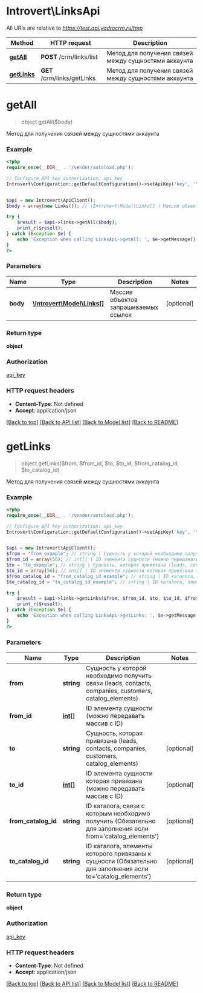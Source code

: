 # Introvert\LinksApi

All URIs are relative to *https://test.api.yadrocrm.ru/tmp*

Method | HTTP request | Description
------------- | ------------- | -------------
[**getAll**](LinksApi.md#getAll) | **POST** /crm/links/list | Метод для получения связей между сущностями аккаунта
[**getLinks**](LinksApi.md#getLinks) | **GET** /crm/links/getLinks | Метод для получения связей между сущностями аккаунта


# **getAll**
> object getAll($body)

Метод для получения связей между сущностями аккаунта



### Example
```php
<?php
require_once(__DIR__ . '/vendor/autoload.php');

// Configure API key authorization: api_key
Introvert\Configuration::getDefaultConfiguration()->setApiKey('key', 'YOUR_API_KEY');


$api = new Introvert\ApiClient();
$body = array(new Links()); // \Introvert\Model\Links[] | Массив объектов запрашиваемых ссылок

try {
    $result = $api->links->getAll($body);
    print_r($result);
} catch (Exception $e) {
    echo 'Exception when calling LinksApi->getAll: ', $e->getMessage(), PHP_EOL;
}
?>
```

### Parameters

Name | Type | Description  | Notes
------------- | ------------- | ------------- | -------------
 **body** | [**\Introvert\Model\Links[]**](../Model/Links.md)| Массив объектов запрашиваемых ссылок | [optional]

### Return type

**object**

### Authorization

[api_key](../../README.md#api_key)

### HTTP request headers

 - **Content-Type**: Not defined
 - **Accept**: application/json

[[Back to top]](#) [[Back to API list]](../../README.md#documentation-for-api-endpoints) [[Back to Model list]](../../README.md#documentation-for-models) [[Back to README]](../../README.md)

# **getLinks**
> object getLinks($from, $from_id, $to, $to_id, $from_catalog_id, $to_catalog_id)

Метод для получения связей между сущностями аккаунта



### Example
```php
<?php
require_once(__DIR__ . '/vendor/autoload.php');

// Configure API key authorization: api_key
Introvert\Configuration::getDefaultConfiguration()->setApiKey('key', 'YOUR_API_KEY');


$api = new Introvert\ApiClient();
$from = "from_example"; // string | Сущность у которой необходимо получить связи (leads, contacts, companies, customers, catalog_elements)
$from_id = array(56); // int[] | ID элемента сущности (можно передавать массив с ID)
$to = "to_example"; // string | Сущность, которая привязана (leads, contacts, companies, customers, catalog_elements)
$to_id = array(56); // int[] | ID элемента сущности которая привязана (можно передавать массив с ID)
$from_catalog_id = "from_catalog_id_example"; // string | ID каталога, связи с которым необходимо получить (Обязательно для заполнения если from='catalog_elements')
$to_catalog_id = "to_catalog_id_example"; // string | ID каталога, элементы которого привязаны к сущности (Обязательно для заполнения если to='catalog_elements')

try {
    $result = $api->links->getLinks($from, $from_id, $to, $to_id, $from_catalog_id, $to_catalog_id);
    print_r($result);
} catch (Exception $e) {
    echo 'Exception when calling LinksApi->getLinks: ', $e->getMessage(), PHP_EOL;
}
?>
```

### Parameters

Name | Type | Description  | Notes
------------- | ------------- | ------------- | -------------
 **from** | **string**| Сущность у которой необходимо получить связи (leads, contacts, companies, customers, catalog_elements) |
 **from_id** | [**int[]**](../Model/int.md)| ID элемента сущности (можно передавать массив с ID) |
 **to** | **string**| Сущность, которая привязана (leads, contacts, companies, customers, catalog_elements) | [optional]
 **to_id** | [**int[]**](../Model/int.md)| ID элемента сущности которая привязана (можно передавать массив с ID) | [optional]
 **from_catalog_id** | **string**| ID каталога, связи с которым необходимо получить (Обязательно для заполнения если from&#x3D;&#39;catalog_elements&#39;) | [optional]
 **to_catalog_id** | **string**| ID каталога, элементы которого привязаны к сущности (Обязательно для заполнения если to&#x3D;&#39;catalog_elements&#39;) | [optional]

### Return type

**object**

### Authorization

[api_key](../../README.md#api_key)

### HTTP request headers

 - **Content-Type**: Not defined
 - **Accept**: application/json

[[Back to top]](#) [[Back to API list]](../../README.md#documentation-for-api-endpoints) [[Back to Model list]](../../README.md#documentation-for-models) [[Back to README]](../../README.md)

